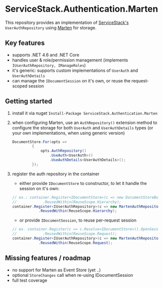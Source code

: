 ﻿# ServiceStack.Authentication.Marten

This repository provides an implementation of [ServiceStack's](http://servicestack.net) ``UserAuthRepository`` using [Marten](http://jasperfx.github.io/marten/getting_started/) for storage.


## Key features

* supports .NET 4.6 and .NET Core
* handles user & role/permission management (implements ``IUserAuthRepository, IManageRoles``)
* it's generic: supports custom implementations of ``UserAuth`` and ``UserAuthDetails``
* can manage the ``IDocumentSession`` on it's own, or reuse the request-scoped session

## Getting started

1. install it via nuget ``Install-Package ServiceStack.Authentication.Marten``
2. when configuring Marten, use an ``AuthRepository()`` extension method to configure the storage for both ``UserAuth`` and ``UserAuthDetails`` types (or your own implementations, when using generic version)
   
   ```csharp
   DocumentStore.For(opts =>
            {      
                opts.AuthRepository()
                    .UseAuth<UserAuth>()
                    .UseAuthDetails<UserAuthDetails>();
            });
   ```
3. register the auth repository in the container
    * either provide ``IDocumentStore`` to constructor, to let it handle the session on it's own:
    ```csharp
    // ex.: container.Register<IDocumentStore>(c => new DocumentStoreBuilder().Build())
    //            .ReusedWithin(ReuseScope.Hierarchy);
    container.Register<IUserAuthRepository>(c => new MartenAuthRepository(c.Resolve<IDocumentStore>()))
                .ReusedWithin(ReuseScope.Hierarchy);
    ```
    
    * or provide ``IDocumentSession``, to reuse per-request session
    ```csharp
    // ex. container.Register(c => c.Resolve<IDocumentStore>().OpenSession())
    //            .ReusedWithin(ReuseScope.Request);
    container.Register<IUserAuthRepository>(c => new MartenAuthRepository(c.Resolve<IDocumentSession>()))
                .ReusedWithin(ReuseScope.Request);
    ```

## Missing features / roadmap
* no support for Marten as Event Store (yet ..)
* optional ``StoreChanges`` call when re-using IDocumentSession
* full test coverage